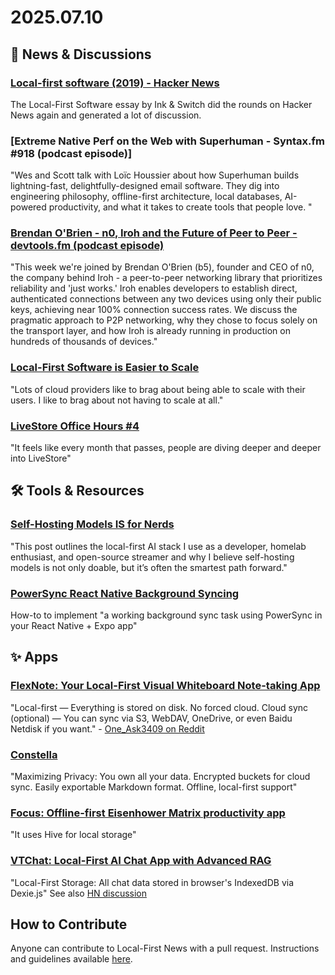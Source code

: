 # 2025.07.10

## 📰 News & Discussions

### [Local-first software (2019) - Hacker News](https://news.ycombinator.com/item?id=44473135)
The Local-First Software essay by Ink & Switch did the rounds on Hacker News again and generated a lot of discussion.

### [Extreme Native Perf on the Web with Superhuman - Syntax.fm #918 (podcast episode)]
"Wes and Scott talk with Loïc Houssier about how Superhuman builds lightning-fast, delightfully-designed email software. They dig into engineering philosophy, offline-first architecture, local databases, AI-powered productivity, and what it takes to create tools that people love. "

### [Brendan O'Brien - n0, Iroh and the Future of Peer to Peer - devtools.fm (podcast episode)](https://www.youtube.com/watch?v=b2iX5vKIN-k)
"This week we're joined by Brendan O'Brien (b5), founder and CEO of n0, the company behind Iroh - a peer-to-peer networking library that prioritizes reliability and 'just works.' Iroh enables developers to establish direct, authenticated connections between any two devices using only their public keys, achieving near 100% connection success rates. We discuss the pragmatic approach to P2P networking, why they chose to focus solely on the transport layer, and how Iroh is already running in production on hundreds of thousands of devices."

### [Local-First Software is Easier to Scale](https://elijahpotter.dev/articles/local-first_software_is_easier_to_scale)
"Lots of cloud providers like to brag about being able to scale with their users. I like to brag about not having to scale at all."

### [LiveStore Office Hours #4](https://x.com/i/broadcasts/1ynKOlqqAwAGR)
"It feels like every month that passes, people are diving deeper and deeper into LiveStore"


## 🛠️ Tools & Resources

### [Self-Hosting Models IS for Nerds](https://soypetetech.substack.com/p/self-hosting-models-is-for-nerds)
"This post outlines the local-first AI stack I use as a developer, homelab enthusiast, and open-source streamer and why I believe self-hosting models is not only doable, but it’s often the smartest path forward."

### [PowerSync React Native Background Syncing](https://raid3n.hashnode.dev/powersync-react-native-background-syncing)
How-to to implement "a working background sync task using PowerSync in your React Native + Expo app"


## ✨ Apps

### [FlexNote: Your Local-First Visual Whiteboard Note-taking App](https://myflexnote.com/)
"Local-first — Everything is stored on disk. No forced cloud. Cloud sync (optional) — You can sync via S3, WebDAV, OneDrive, or even Baidu Netdisk if you want." - [One_Ask3409 on Reddit](https://www.reddit.com/r/PKMS/comments/1ltof31/comment/n1wun9a/)

### [Constella](https://www.constella.app/)
"Maximizing Privacy: You own all your data. Encrypted buckets for cloud sync. Easily exportable Markdown format. Offline, local-first support"

### [Focus: Offline-first Eisenhower Matrix productivity app](https://github.com/Appaxaap/Focus)
"It uses Hive for local storage"

### [VTChat: Local-First AI Chat App with Advanced RAG](https://github.com/vinhnx/vtchat)
"Local-First Storage: All chat data stored in browser's IndexedDB via Dexie.js" See also [HN discussion](https://news.ycombinator.com/item?id=44472734)


## How to Contribute
Anyone can contribute to Local-First News with a pull request. Instructions and guidelines available [here](https://github.com/localfirstnews/localfirstnews).
